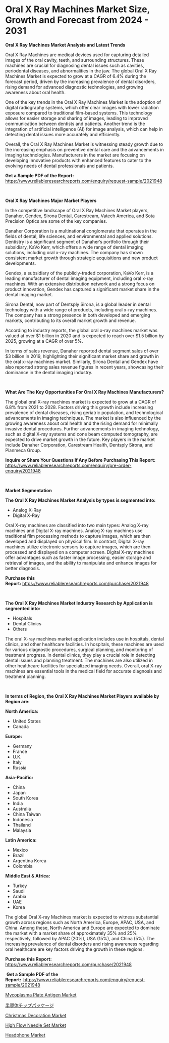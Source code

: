 <p><h1>Oral X Ray Machines Market Size, Growth and Forecast from 2024 - 2031</h1></p><p><strong>Oral X Ray Machines Market Analysis and Latest Trends</strong></p>
<p><p>Oral X Ray Machines are medical devices used for capturing detailed images of the oral cavity, teeth, and surrounding structures. These machines are crucial for diagnosing dental issues such as cavities, periodontal diseases, and abnormalities in the jaw. The global Oral X Ray Machines Market is expected to grow at a CAGR of 6.4% during the forecast period, driven by the increasing prevalence of dental disorders, rising demand for advanced diagnostic technologies, and growing awareness about oral health.</p><p>One of the key trends in the Oral X Ray Machines Market is the adoption of digital radiography systems, which offer clear images with lower radiation exposure compared to traditional film-based systems. This technology allows for easier storage and sharing of images, leading to improved communication between dentists and patients. Another trend is the integration of artificial intelligence (AI) for image analysis, which can help in detecting dental issues more accurately and efficiently.</p><p>Overall, the Oral X Ray Machines Market is witnessing steady growth due to the increasing emphasis on preventive dental care and the advancements in imaging technologies. Manufacturers in the market are focusing on developing innovative products with enhanced features to cater to the evolving needs of dental professionals and patients.</p></p>
<p><strong>Get a Sample PDF of the Report:&nbsp;</strong> <a href="https://www.reliableresearchreports.com/enquiry/request-sample/2021948">https://www.reliableresearchreports.com/enquiry/request-sample/2021948</a></p>
<p>&nbsp;</p>
<p><strong>Oral X Ray Machines Major Market Players</strong></p>
<p><p>In the competitive landscape of Oral X Ray Machines Market players, Danaher, Gendex, Sirona Dental, Carestream, Vatech America, and Sota Precision Optics are some of the key companies. </p><p>Danaher Corporation is a multinational conglomerate that operates in the fields of dental, life sciences, and environmental and applied solutions. Dentistry is a significant segment of Danaher’s portfolio through their subsidiary, KaVo Kerr, which offers a wide range of dental imaging solutions, including oral x-ray machines. The company has shown consistent market growth through strategic acquisitions and new product developments.</p><p>Gendex, a subsidiary of the publicly-traded corporation, KaVo Kerr, is a leading manufacturer of dental imaging equipment, including oral x-ray machines. With an extensive distribution network and a strong focus on product innovation, Gendex has captured a significant market share in the dental imaging market.</p><p>Sirona Dental, now part of Dentsply Sirona, is a global leader in dental technology with a wide range of products, including oral x-ray machines. The company has a strong presence in both developed and emerging markets, contributing to its overall market growth and revenue.</p><p>According to industry reports, the global oral x-ray machines market was valued at over $1 billion in 2020 and is expected to reach over $1.5 billion by 2025, growing at a CAGR of over 5%.</p><p>In terms of sales revenue, Danaher reported dental segment sales of over $3 billion in 2019, highlighting their significant market share and growth in the oral x-ray machines market. Similarly, Sirona Dental and Gendex have also reported strong sales revenue figures in recent years, showcasing their dominance in the dental imaging industry.</p></p>
<p>&nbsp;</p>
<p><strong>What Are The Key Opportunities For Oral X Ray Machines Manufacturers?</strong></p>
<p><p>The global oral X-ray machines market is expected to grow at a CAGR of 6.8% from 2021 to 2028. Factors driving this growth include increasing prevalence of dental diseases, rising geriatric population, and technological advancements in imaging techniques. The market is also influenced by the growing awareness about oral health and the rising demand for minimally invasive dental procedures. Further advancements in imaging technology, such as digital X-ray systems and cone beam computed tomography, are expected to drive market growth in the future. Key players in the market include Danaher Corporation, Carestream Health, Dentsply Sirona, and Planmeca Group.</p></p>
<p><strong>Inquire or Share Your Questions If Any Before Purchasing This Report:</strong> <a href="https://www.reliableresearchreports.com/enquiry/pre-order-enquiry/2021948">https://www.reliableresearchreports.com/enquiry/pre-order-enquiry/2021948</a></p>
<p>&nbsp;</p>
<p><strong>Market Segmentation</strong></p>
<p><strong>The Oral X Ray Machines Market Analysis by types is segmented into:</strong></p>
<p><ul><li>Analog X-Ray</li><li>Digital X-Ray</li></ul></p>
<p><p>Oral X-ray machines are classified into two main types: Analog X-ray machines and Digital X-ray machines. Analog X-ray machines use traditional film processing methods to capture images, which are then developed and displayed on physical film. In contrast, Digital X-ray machines utilize electronic sensors to capture images, which are then processed and displayed on a computer screen. Digital X-ray machines offer advantages such as faster image processing, easier storage and retrieval of images, and the ability to manipulate and enhance images for better diagnosis.</p></p>
<p><strong>Purchase this Report:&nbsp;</strong><a href="https://www.reliableresearchreports.com/purchase/2021948">https://www.reliableresearchreports.com/purchase/2021948</a></p>
<p>&nbsp;</p>
<p><strong>The Oral X Ray Machines Market Industry Research by Application is segmented into:</strong></p>
<p><ul><li>Hospitals</li><li>Dental Clinics</li><li>Others</li></ul></p>
<p><p>The oral X-ray machines market application includes use in hospitals, dental clinics, and other healthcare facilities. In hospitals, these machines are used for various diagnostic procedures, surgical planning, and monitoring of treatment progress. In dental clinics, they play a crucial role in detecting dental issues and planning treatment. The machines are also utilized in other healthcare facilities for specialized imaging needs. Overall, oral X-ray machines are essential tools in the medical field for accurate diagnosis and treatment planning.</p></p>
<p>&nbsp;</p>
<p><strong>In terms of Region, the Oral X Ray Machines Market Players available by Region are:</strong></p>
<p>
    <p> <strong> North America: </strong>
        <ul>
            <li>United States</li>
            <li>Canada</li>
        </ul>
        </p> 
    <p> <strong> Europe: </strong>
        <ul>
            <li>Germany</li>
            <li>France</li>
            <li>U.K.</li>
            <li>Italy</li>
            <li>Russia</li>
        </ul>
        </p> 
    <p> <strong> Asia-Pacific: </strong>
        <ul>
            <li>China</li>
            <li>Japan</li>
            <li>South Korea</li>
            <li>India</li>
            <li>Australia</li>
            <li>China Taiwan</li>
            <li>Indonesia</li>
            <li>Thailand</li>
            <li>Malaysia</li>
        </ul>
        </p> 
    <p> <strong> Latin America: </strong>
        <ul>
            <li>Mexico</li>
            <li>Brazil</li>
            <li>Argentina Korea</li>
            <li>Colombia</li>
        </ul>
        </p> 
    <p> <strong> Middle East & Africa: </strong>
        <ul>
            <li>Turkey</li>
            <li>Saudi</li>
            <li>Arabia</li>
            <li>UAE</li>
            <li>Korea</li>
        </ul>
    </p>
    </p>
<p><p>The global Oral X-ray Machines market is expected to witness substantial growth across regions such as North America, Europe, APAC, USA, and China. Among these, North America and Europe are expected to dominate the market with a market share of approximately 35% and 25% respectively, followed by APAC (20%), USA (15%), and China (5%). The increasing prevalence of dental disorders and rising awareness regarding oral healthcare are key factors driving the growth in these regions.</p></p>
<p><strong>Purchase this Report: </strong><a href="https://www.reliableresearchreports.com/purchase/2021948">https://www.reliableresearchreports.com/purchase/2021948</a></p>
<p>&nbsp;<strong>Get a Sample PDF of the Report:&nbsp;&nbsp;</strong><a href="https://www.reliableresearchreports.com/enquiry/request-sample/2021948">https://www.reliableresearchreports.com/enquiry/request-sample/2021948</a></p>
<p><strong></strong></p>
<p><p><a href="https://meowing-canidae-761.notion.site/Mycoplasma-Plate-Antigen-Market-Size-Evaluating-its-Market-Trends-Growth-and-Projections-2024-2-30f2e2ebebe84d33826ce8e826766c40">Mycoplasma Plate Antigen Market</a></p><p><a href="https://github.com/oqoeusbvpadwjs08/Market-Research-Report-List-1/blob/main/6741916186395.md">半導体チップパッケージ</a></p><p><a href="https://view.publitas.com/reportprime-1/christmas-decoration-market-size-market-share-and-global-market-analysis-report-2024-2031/">Christmas Decoration Market</a></p><p><a href="https://sudsy-motorcycle-bbc.notion.site/High-Flow-Needle-Set-Market-Share-Market-New-Trends-Analysis-Report-By-Type-By-Application-By-En-3fac98f0855649b6a7ae2d3d8d8f5e63">High Flow Needle Set Market</a></p><p><a href="https://view.publitas.com/reportprime-1/headphone-market-size-focuses-on-market-dynamics-in-depth-analysis-and-future-projections-of-its-market-forecasted-for-period-from-2024-to-2031/">Headphone Market</a></p></p>